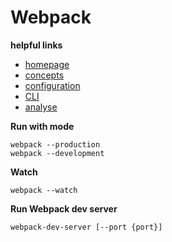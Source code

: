 Webpack
=======

**helpful links**
* [homepage](https://webpack.js.org)
* [concepts](https://webpack.js.org/concepts)
* [configuration](https://webpack.js.org/configuration)
* [CLI](https://webpack.js.org/api/cli/)
* [analyse](http://webpack.github.io/analyse)

**Run with mode**
```
webpack --production
webpack --development
```

**Watch**
```
webpack --watch
```

**Run Webpack dev server**
```
webpack-dev-server [--port {port}]
```
